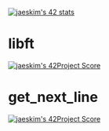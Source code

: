[![jaeskim's 42 stats](https://badge42.herokuapp.com/api/stats/hkrifa)](https://github.com/JaeSeoKim/badge42)

# libft
[![jaeskim's 42Project Score](https://badge42.herokuapp.com/api/project/hkrifa/Libft)](https://github.com/JaeSeoKim/badge42) 
# get_next_line
[![jaeskim's 42Project Score](https://badge42.herokuapp.com/api/project/hkrifa/get_next_line)](https://github.com/JaeSeoKim/badge42)
